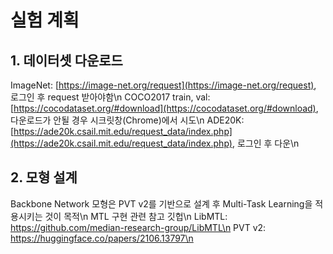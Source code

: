 # 실험 계획

## 1. 데이터셋 다운로드

ImageNet: [https://image-net.org/request](https://image-net.org/request), 로그인 후 request 받아야함\n
COCO2017 train, val: [https://cocodataset.org/#download](https://cocodataset.org/#download), 다운로드가 안될 경우 시크릿창\(Chrome\)에서 시도\n
ADE20K: [https://ade20k.csail.mit.edu/request_data/index.php](https://ade20k.csail.mit.edu/request_data/index.php), 로그인 후 다운\n

## 2. 모형 설계

Backbone Network 모형은 PVT v2를 기반으로 설계 후 Multi-Task Learning을 적용시키는 것이 목적\n
MTL 구현 관련 참고 깃헙\n
LibMTL: https://github.com/median-research-group/LibMTL\n
PVT v2: https://huggingface.co/papers/2106.13797\n
